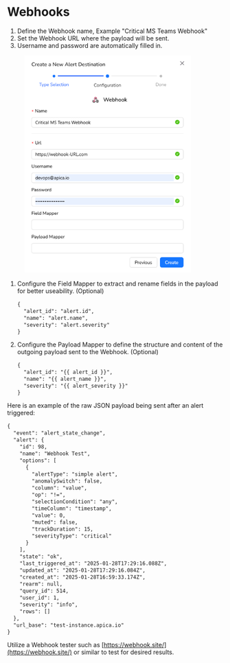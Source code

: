 # Webhooks

1. Define the Webhook name, Example "Critical MS Teams Webhook"
2. Set the Webhook URL where the payload will be sent.
3. Username and password are automatically filled in.

<figure><img src="../../../.gitbook/assets/image (568).png" alt="" width="388"><figcaption></figcaption></figure>

1.  Configure the Field Mapper to extract and rename fields in the payload for better useability. (Optional)

    ```
    {
      "alert_id": "alert.id",
      "name": "alert.name",
      "severity": "alert.severity"
    }
    ```
2.  Configure the Payload Mapper to define the structure and content of the outgoing payload sent to the Webhook. (Optional)&#x20;

    ```
    {
      "alert_id": "{{ alert_id }}",
      "name": "{{ alert_name }}",
      "severity": "{{ alert_severity }}"
    }
    ```

Here is an example of the raw JSON payload being sent after an alert triggered:

```
{
  "event": "alert_state_change",
  "alert": {
    "id": 98,
    "name": "Webhook Test",
    "options": [
      {
        "alertType": "simple alert",
        "anomalySwitch": false,
        "column": "value",
        "op": "!=",
        "selectionCondition": "any",
        "timeColumn": "timestamp",
        "value": 0,
        "muted": false,
        "trackDuration": 15,
        "severityType": "critical"
      }
    ],
    "state": "ok",
    "last_triggered_at": "2025-01-28T17:29:16.088Z",
    "updated_at": "2025-01-28T17:29:16.084Z",
    "created_at": "2025-01-28T16:59:33.174Z",
    "rearm": null,
    "query_id": 514,
    "user_id": 1,
    "severity": "info",
    "rows": []
  },
  "url_base": "test-instance.apica.io"
}
```

Utilize a Webhook tester such as [https://webhook.site/](https://webhook.site/) or similar to test for desired results.
